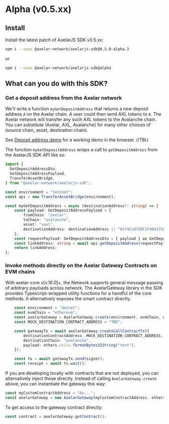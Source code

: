 # Alpha (v0.5.xx)

## Install

Install the latest patch of AxelarJS SDK v0.5.xx:

```bash
npm i --save @axelar-network/axelarjs-sdk@0.5.0-alpha.3
```

or 

```bash
npm i --save @axelar-network/axelarjs-sdk@alpha
```

## What can you do with this SDK?

### Get a deposit address from the Axelar network

We'll write a function `myGetDepositAddress` that returns a new deposit address `A` on the Axelar chain. A user could then send AXL tokens to `A`. The Axelar network will transfer any such AXL tokens to the Avalanche chain. You can substitute (Axelar, AXL, Avalanche) for many other choices of (source chain, asset, destination chain).

See [Deposit address demo](deposit-address-demo.md) for a working demo in the browser. //TBU

The function `myGetDepositAddress` wraps a call to `getDepositAddress` from the AxelarJS SDK API like so:

```typescript
import {
  GetDepositAddressDto,
  GetDepositAddressPayload,
  TransferAssetBridge,
} from "@axelar-network/axelarjs-sdk";

const environment = "testnet";
const api = new TransferAssetBridge(environment);

const myGetDepositAddress = async (destinationAddress?: string) => {
    const payload: GetDepositAddressPayload = {
        fromChain: "axelar",
        toChain: "avalanche",
        asset: "uaxl",
        destinationAddress: destinationAddress || "0x74Ccd7d9F1F40417C6F7fD1151429a2c44c34e6d"
    };
    const requestPayload: GetDepositAddressDto = { payload } as GetDepositAddressDto
    const linkAddress: string = await api.getDepositAddress(requestPayload);
    return linkAddress;
};
```


### Invoke methods directly on the Axelar Gateway Contracts on EVM chains

With axelar-core v[v.16.0]+, the Network supports general message passing of arbitrary payloads across network. The AxelarGateway library in the SDK provides Typescript-wrapped utility functions for a handful of the core methods. It alternatively exposes the smart contract directly. 

```typescript
    const environment = "devnet";
    const evmChain = "ethereum";
    const axelarGateway = AxelarGateway.create(environment, evmChain, ethers.provider);
    const MOCK_DESTINATION_CONTRACT_ADDRESS = "TBD";

    const gatewayTx = await axelarGateway.createCallContractTx({
        destinationContractAddress: MOCK_DESTINATION_CONTRACT_ADDRESS,
        destinationChain: "avalanche",
        payload: ethers.utils.formatBytes32String("test"),
    });

    const tx = await gatewayTx.send(signer);
    const receipt = await tx.wait();

```

If you are developing locally with contracts that are not deployed, you can alternatively inject those directly. Instead of calling `AxelarGateway.create` above, you can instantiate the gateway this way:
```typescript
const myCustomContractAddress = "0x...";
const axelarGateway = new AxelarGateway(myCustomContractAddress, ethers.provider);
```

To get access to the gateway contract directly:
```typescript
const contract = axelarGateway.getContract();
```
